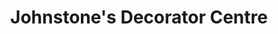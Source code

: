 ---
title: "Johnstone's Decorator Centre"
url: /castleford/johnstones-decorator-centre/
shop: paint
---
